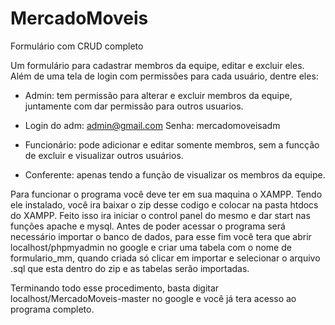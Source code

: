 # MercadoMoveis
Formulário com CRUD completo 

Um formulário para cadastrar membros da equipe, editar e excluir eles.
Além de uma tela de login com permissões para cada usuário, dentre eles:

- Admin: tem permissão para alterar e excluir membros da equipe, juntamente com dar permissão para outros usuarios.
- Login do adm: admin@gmail.com         Senha: mercadomoveisadm


- Funcionário: pode adicionar e editar somente membros, sem a funcção de excluir e visualizar outros usuários.

- Conferente: apenas tendo a função de visualizar os membros da equipe.


Para funcionar o programa você deve ter em sua maquina o XAMPP. Tendo ele instalado, você ira baixar o zip desse codigo e colocar na pasta htdocs do XAMPP.
Feito isso ira iniciar o control panel do mesmo e dar start nas funções apache e mysql. Antes de poder acessar o programa será necessário importar o banco de dados,
para esse fim você tera que abrir localhost/phpmyadmin no google e criar uma tabela com o nome de formulario_mm, quando criada só clicar em importar e selecionar o arquivo .sql que esta dentro do zip e as tabelas serão importadas.

Terminando todo esse procedimento, basta digitar localhost/MercadoMoveis-master no google e você já tera acesso ao programa completo.
